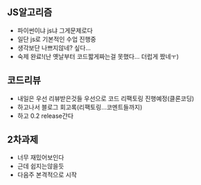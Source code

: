 ## JS알고리즘
- 파이썬이냐 js냐 그게문제로다
- 일단 js로 기본적인 수업 진행중
- 생각보단 나쁘지않네? 싶다...
- 숙제 완료!(난 옛날부터 코드짧게짜는걸 못했다... 더럽게 짰네ㅜ)

## 코드리뷰
- 내일은 우선 리뷰받은것들 우선으로 코드 리팩토링 진행예정(클론코딩)
- 하고나서 블로그 회고록(리팩토링...코멘트들까지)
- 하고 0.2 release간다

## 2차과제
- 너무 재밌어보인다
- 근데 쉽지는않을듯
- 다음주 본격적으로 시작
